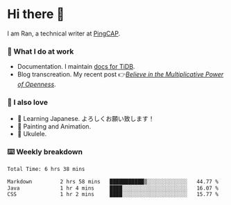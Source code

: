 # Hi there 👋

I am Ran, a technical writer at [PingCAP](https://pingcap.com/).

### 📝 What I do at work

- Documentation. I maintain [docs for TiDB](https://github.com/pingcap/docs).
- Blog transcreation. My recent post 👉[*Believe in the Multiplicative Power of Openness*](https://pingcap.com/blog/believe-in-the-multiplicative-power-of-openness-open-source-community).

### 🤠 I also love

- 💬 Learning Japanese. よろしくお願い致します！
- 🎨 Painting and Animation.
- 🎵 Ukulele.

### ⌨️ Weekly breakdown

<!--START_SECTION:waka-->

```txt
Total Time: 6 hrs 38 mins

Markdown         2 hrs 58 mins   ███████████▒░░░░░░░░░░░░░   44.77 %
Java             1 hr 4 mins     ████░░░░░░░░░░░░░░░░░░░░░   16.07 %
CSS              1 hr 2 mins     ████░░░░░░░░░░░░░░░░░░░░░   15.77 %
```

<!--END_SECTION:waka-->
